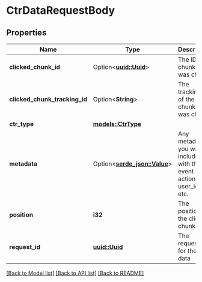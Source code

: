 # CtrDataRequestBody

## Properties

Name | Type | Description | Notes
------------ | ------------- | ------------- | -------------
**clicked_chunk_id** | Option<[**uuid::Uuid**](uuid::Uuid.md)> | The ID of chunk that was clicked | [optional]
**clicked_chunk_tracking_id** | Option<**String**> | The tracking ID of the chunk that was clicked | [optional]
**ctr_type** | [**models::CtrType**](CTRType.md) |  | 
**metadata** | Option<[**serde_json::Value**](.md)> | Any metadata you want to include with the event i.e. action, user_id, etc. | [optional]
**position** | **i32** | The position of the clicked chunk | 
**request_id** | [**uuid::Uuid**](uuid::Uuid.md) | The request id for the CTR data | 

[[Back to Model list]](../README.md#documentation-for-models) [[Back to API list]](../README.md#documentation-for-api-endpoints) [[Back to README]](../README.md)


